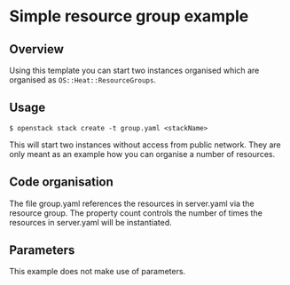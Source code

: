 # Simple resource group example

## Overview

Using this template you can start two instances organised which are organised as `OS::Heat::ResourceGroups`.

## Usage

```$ openstack stack create -t group.yaml <stackName> ```

This will start two instances without access from public network. They are only meant as an example how you can organise a number of resources.

## Code organisation
    
The file group.yaml references the resources in server.yaml via the resource group. The property count controls the number of times the resources in server.yaml will be instantiated.

## Parameters

This example does not make use of parameters.
